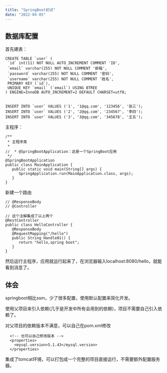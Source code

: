 ```yaml
---
title: "SpringBoot初试"
date: "2022-04-05"
---
```


## 数据库配置

首先建表：

```
CREATE TABLE `user` (
 `id` int(11) NOT NULL AUTO_INCREMENT COMMENT 'ID',
 `email` varchar(255) NOT NULL COMMENT '邮箱',
 `password` varchar(255) NOT NULL COMMENT '密码',
 `username` varchar(255) NOT NULL COMMENT '姓名',
 PRIMARY KEY (`id`),
 UNIQUE KEY `email` (`email`) USING BTREE
) ENGINE=InnoDB AUTO_INCREMENT=2 DEFAULT CHARSET=utf8;


INSERT INTO `user` VALUES ('1', '1@qq.com', '123456', '张三');
INSERT INTO `user` VALUES ('2', '2@qq.com', '234567', '李四');
INSERT INTO `user` VALUES ('3', '3@qq.com', '345678', '王五');
```

主程序：

```
/**
 * 主程序类
 * 
//  * @SpringBootApplication：这是一个SpringBoot应用
 */
@SpringBootApplication
public class MainApplication {
   public static void main(String[] args) {
      SpringApplication.run(MainApplication.class, args);
   }
}
```

新建一个路由

```
// @ResponseBody
// @Controller

// 这个注解集成了以上两个
@RestController
public class HelloController {
   @ResponseBody
   @RequestMapping("/hello")
   public String Handle01() {
      return "hello,spring boot";
   }
}
```

然后运行主程序，应用就运行起来了，在浏览器输入localhost:8080/hello，就能看到消息了。

## 体会

springboot相比ssm，少了很多配置，使用默认配置来简化开发。

使用父项目来引入依赖(几乎是开发中所有会用到的依赖)，项目不需要自己引入依赖了。

对父项目的依赖版本不满意，可以自己在pom.xml修改

```
  <!-- 也可以自己修改版本 -->
  <properties>
    <mysql.version>5.1.43</mysql.version>
  </properties>
```

集成了tomcat环境，可以打包成一个完整的项目直接运行，不需要额外配置服务器。
